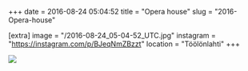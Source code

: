 +++
date = 2016-08-24 05:04:52
title = "Opera house"
slug = "2016-Opera-house"

[extra]
image = "/2016-08-24_05-04-52_UTC.jpg"
instagram = "https://instagram.com/p/BJeqNmZBzzt"
location = "Töölönlahti"
+++

<img src="/2016-08-24_05-04-52_UTC.jpg" />
